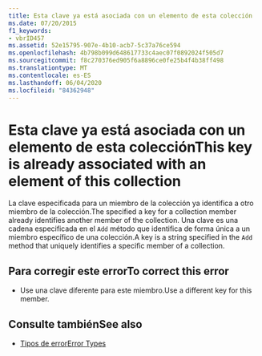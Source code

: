```yaml
---
title: Esta clave ya está asociada con un elemento de esta colección
ms.date: 07/20/2015
f1_keywords:
- vbrID457
ms.assetid: 52e15795-907e-4b10-acb7-5c37a76ce594
ms.openlocfilehash: 4b798b099d648617733c4aec07f0892024f505d7
ms.sourcegitcommit: f8c270376ed905f6a8896ce0fe25b4f4b38ff498
ms.translationtype: MT
ms.contentlocale: es-ES
ms.lasthandoff: 06/04/2020
ms.locfileid: "84362948"
---
```

# <a name="this-key-is-already-associated-with-an-element-of-this-collection"></a><span data-ttu-id="17fac-102">Esta clave ya está asociada con un elemento de esta colección</span><span class="sxs-lookup"><span data-stu-id="17fac-102">This key is already associated with an element of this collection</span></span>
<span data-ttu-id="17fac-103">La clave especificada para un miembro de la colección ya identifica a otro miembro de la colección.</span><span class="sxs-lookup"><span data-stu-id="17fac-103">The specified a key for a collection member already identifies another member of the collection.</span></span> <span data-ttu-id="17fac-104">Una clave es una cadena especificada en el `Add` método que identifica de forma única a un miembro específico de una colección.</span><span class="sxs-lookup"><span data-stu-id="17fac-104">A key is a string specified in the `Add` method that uniquely identifies a specific member of a collection.</span></span>  
  
## <a name="to-correct-this-error"></a><span data-ttu-id="17fac-105">Para corregir este error</span><span class="sxs-lookup"><span data-stu-id="17fac-105">To correct this error</span></span>  
  
- <span data-ttu-id="17fac-106">Use una clave diferente para este miembro.</span><span class="sxs-lookup"><span data-stu-id="17fac-106">Use a different key for this member.</span></span>  
  
## <a name="see-also"></a><span data-ttu-id="17fac-107">Consulte también</span><span class="sxs-lookup"><span data-stu-id="17fac-107">See also</span></span>

- [<span data-ttu-id="17fac-108">Tipos de error</span><span class="sxs-lookup"><span data-stu-id="17fac-108">Error Types</span></span>](../../programming-guide/language-features/error-types.md)
